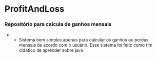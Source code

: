 # ProfitAndLoss

### Repositório para calcula de  ganhos mensais

* - Sistema bem simples apenas para calcular os ganhos ou perdas mensais de acordo com o usuário. Esse sistema foi feito como fim didático de aprender sobre java

